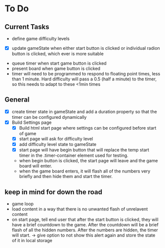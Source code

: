 # To Do

## Current Tasks
- define game difficulty levels
- [x] update gameState when either start button is clicked or individual radion button is clicked, which ever is more suitable
- queue timer when start game button is clicked
- present board when game button is clicked
- timer will need to be programmed to respond to floating point times, less than 1 minute. Hard difficulty will pass a 0.5 (half a minute) to the timer, so this needs to adapt to these <1min times

## General
- [x] create timer state in gameState and add a duration property so that the timer can be configured dynamically 
- [x] Build Settings page
  - [x] Build html start page where settings can be configured before start of game
  - [x] start page will ask for difficulty level
  - [x] add difficulty level state to gameState
  - [x] start page will have begin button that will replace the temp start timer in the .timer-container element used for testing. 
  - when begin button is clicked, the start page will leave and the game board will enter. 
  - when the game board enters, it will flash all of the numbers very briefly and then hide them and start the timer. 

## keep in mind for down the road
- game loop
- load content in a way that there is no unwanted flash of unrelavent content
- on start page, tell end user that after the start button is clicked, they will have a brief countdown to the game. After the countdown will be a brief flash of all the hidden numbers. After the numbers are hidden, the timer will start. -> give option to not show this alert again and store the state of it in local storage
